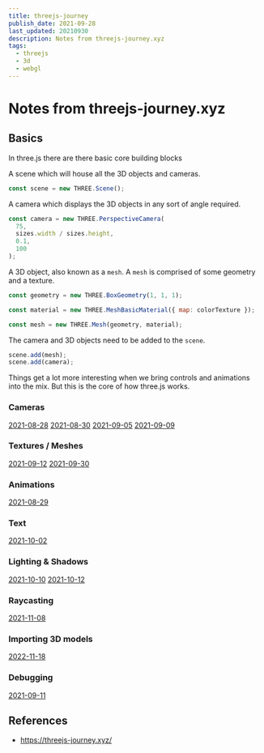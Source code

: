 ```yaml
---
title: threejs-journey
publish_date: 2021-09-28
last_updated: 20210930
description: Notes from threejs-journey.xyz
tags:
  - threejs
  - 3d
  - webgl
---
```


# Notes from threejs-journey.xyz

## Basics

In three.js there are there basic core building blocks

A scene which will house all the 3D objects and cameras.

```js
const scene = new THREE.Scene();
```

A camera which displays the 3D objects in any sort of angle required.

```js
const camera = new THREE.PerspectiveCamera(
  75,
  sizes.width / sizes.height,
  0.1,
  100
);
```

A 3D object, also known as a `mesh`. A `mesh` is comprised of some geometry and a texture.

```js
const geometry = new THREE.BoxGeometry(1, 1, 1);

const material = new THREE.MeshBasicMaterial({ map: colorTexture });

const mesh = new THREE.Mesh(geometry, material);
```

The camera and 3D objects need to be added to the `scene`.

```js
scene.add(mesh);
scene.add(camera);
```

Things get a lot more interesting when we bring controls and animations into the mix. But this is the core of how three.js works.

### Cameras

[2021-08-28](fleeting-notes/2021-08-28.md)
[2021-08-30](fleeting-notes/2021-08-30.md)
[2021-09-05](fleeting-notes/2021-09-05.md)
[2021-09-09](fleeting-notes/2021-09-09.md)

### Textures / Meshes

[2021-09-12](fleeting-notes/2021-09-12.md)
[2021-09-30](fleeting-notes/2021-09-30.md)

### Animations

[2021-08-29](fleeting-notes/2021-08-29.md)

### Text

[2021-10-02](fleeting-notes/2021-10-02.md)
### Lighting & Shadows

[2021-10-10](fleeting-notes/2021-10-10.md)
[2021-10-12](fleeting-notes/2021-10-12.md)

### Raycasting

[2021-11-08](fleeting-notes/2021-11-08.md)

### Importing 3D models

[2022-11-18](fleeting-notes/2022-11-18.md)
### Debugging

[2021-09-11](fleeting-notes/2021-09-11.md)

## References

- https://threejs-journey.xyz/
